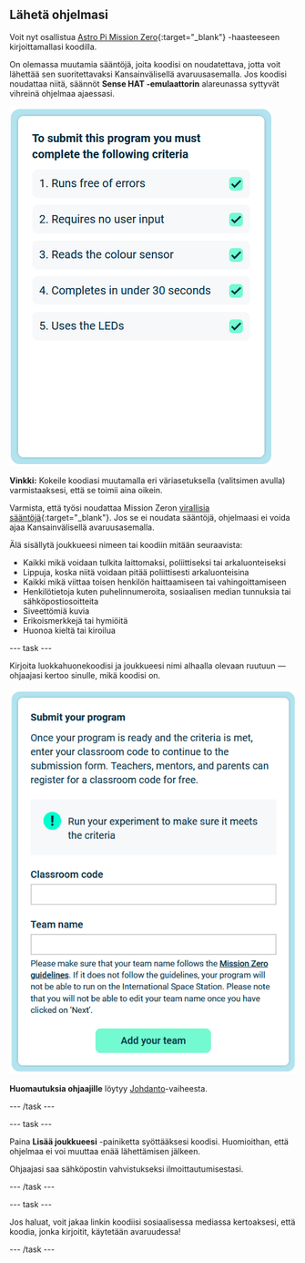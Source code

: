 ## Lähetä ohjelmasi

Voit nyt osallistua [Astro Pi Mission Zero](https://astro-pi.org/mission-zero){:target="_blank"} -haasteeseen kirjoittamallasi koodilla.

On olemassa muutamia sääntöjä, joita koodisi on noudatettava, jotta voit lähettää sen suoritettavaksi Kansainvälisellä avaruusasemalla. Jos koodisi noudattaa niitä, säännöt **Sense HAT -emulaattorin** alareunassa syttyvät vihreinä ohjelmaa ajaessasi.

![Ruutukaappaus emulaattori-ikkunasta, jossa näkyy lentoyksikön LED-matriisi näyttämässä omaa kuvaansa lentoyksiköstä](images/rules.png)

**Vinkki:** Kokeile koodiasi muutamalla eri väriasetuksella (valitsimen avulla) varmistaaksesi, että se toimii aina oikein.

Varmista, että työsi noudattaa Mission Zeron [virallisia sääntöjä](https://astro-pi.org/mission-zero/guidelines){:target="_blank"}. Jos se ei noudata sääntöjä, ohjelmaasi ei voida ajaa Kansainvälisellä avaruusasemalla.

Älä sisällytä joukkueesi nimeen tai koodiin mitään seuraavista:

+ Kaikki mikä voidaan tulkita laittomaksi, poliittiseksi tai arkaluonteiseksi
+ Lippuja, koska niitä voidaan pitää poliittisesti arkaluonteisina
+ Kaikki mikä viittaa toisen henkilön haittaamiseen tai vahingoittamiseen
+ Henkilötietoja kuten puhelinnumeroita, sosiaalisen median tunnuksia tai sähköpostiosoitteita
+ Siveettömiä kuvia
+ Erikoismerkkejä tai hymiöitä
+ Huonoa kieltä tai kiroilua

--- task ---

Kirjoita luokkahuonekoodisi ja joukkueesi nimi alhaalla olevaan ruutuun — ohjaajasi kertoo sinulle, mikä koodisi on.

![Luokkahuonekoodin ja joukkueen nimen lähetyslomake](images/submission.png)

**Huomautuksia ohjaajille** löytyy [Johdanto](https://projects.raspberrypi.org/en/projects/astro-pi-mission-zero/0)-vaiheesta.

--- /task ---

--- task ---

Paina **Lisää joukkueesi** -painiketta syöttääksesi koodisi. Huomioithan, että ohjelmaa ei voi muuttaa enää lähettämisen jälkeen.

Ohjaajasi saa sähköpostin vahvistukseksi ilmoittautumisestasi.

--- /task ---

--- task ---

Jos haluat, voit jakaa linkin koodiisi sosiaalisessa mediassa kertoaksesi, että koodia, jonka kirjoitit, käytetään avaruudessa!

--- /task ---

